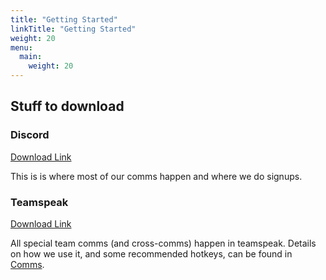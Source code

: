 ```yaml
---
title: "Getting Started"
linkTitle: "Getting Started"
weight: 20
menu:
  main:
    weight: 20
---
```


## Stuff to download
### Discord
[Download Link](https://discord.com/)

This is is where most of our comms happen and where we do signups.

### Teamspeak
[Download Link](https://teamspeak.com/en/)

All special team comms (and cross-comms) happen in teamspeak.
Details on how we use it, and some recommended hotkeys, can be found in [Comms](/docs/comms/).
